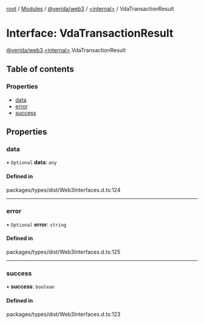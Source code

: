 [root](../README.md) / [Modules](../modules.md) / [@verida/web3](../modules/verida_web3.md) / [<internal\>](../modules/verida_web3._internal_.md) / VdaTransactionResult

# Interface: VdaTransactionResult

[@verida/web3](../modules/verida_web3.md).[<internal\>](../modules/verida_web3._internal_.md).VdaTransactionResult

## Table of contents

### Properties

- [data](verida_web3._internal_.VdaTransactionResult.md#data)
- [error](verida_web3._internal_.VdaTransactionResult.md#error)
- [success](verida_web3._internal_.VdaTransactionResult.md#success)

## Properties

### data

• `Optional` **data**: `any`

#### Defined in

packages/types/dist/Web3Interfaces.d.ts:124

___

### error

• `Optional` **error**: `string`

#### Defined in

packages/types/dist/Web3Interfaces.d.ts:125

___

### success

• **success**: `boolean`

#### Defined in

packages/types/dist/Web3Interfaces.d.ts:123
